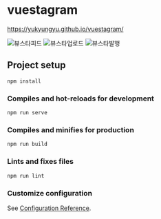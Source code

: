 # vuestagram

https://yukyungyu.github.io/vuestagram/

![뷰스타피드](https://github.com/yukyungyu/vuestagram/assets/141790554/11e8409b-46a7-4ce6-a315-2826b5780494)
![뷰스타업로드](https://github.com/yukyungyu/vuestagram/assets/141790554/36f48205-3721-4f59-abca-9924a0e2f4d6)
![뷰스타발행](https://github.com/yukyungyu/vuestagram/assets/141790554/bf1f3c18-2c98-41b5-8d2f-52094c369625)


## Project setup
```
npm install
```

### Compiles and hot-reloads for development
```
npm run serve
```

### Compiles and minifies for production
```
npm run build
```

### Lints and fixes files
```
npm run lint
```

### Customize configuration
See [Configuration Reference](https://cli.vuejs.org/config/).
